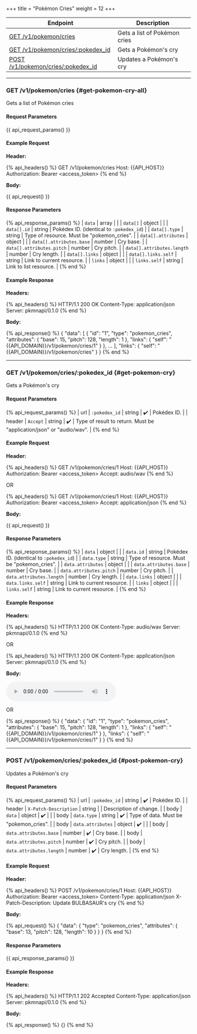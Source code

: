 +++
title = "Pokémon Cries"
weight = 12
+++

| Endpoint                                                | Description                  |
|---------------------------------------------------------|------------------------------|
| [GET /v1/pokemon/cries](#get-pokemon-cry-all)           | Gets a list of Pokémon cries |
| [GET /v1/pokemon/cries/:pokedex_id](#get-pokemon-cry)   | Gets a Pokémon's cry         |
| [POST /v1/pokemon/cries/:pokedex_id](#post-pokemon-cry) | Updates a Pokémon's cry      |

---

### GET /v1/pokemon/cries {#get-pokemon-cry-all}

Gets a list of Pokémon cries

#### Request Parameters

{{ api_request_params() }}

#### Example Request

**Header:**

{% api_headers() %}
GET /v1/pokemon/cries
Host: {{API_HOST}}
Authorization: Bearer <access_token>
{% end %}

**Body:**

{{ api_request() }}

#### Response Parameters

{% api_response_params() %}
| `data`                     | array  |                                            |
| `data[]`                   | object |                                            |
| `data[].id`                | string | Pokédex ID. (identical to `:pokedex_id`)   |
| `data[].type`              | string | Type of resource. Must be "pokemon_cries". |
| `data[].attributes`        | object |                                            |
| `data[].attributes.base`   | number | Cry base.                                  |
| `data[].attributes.pitch`  | number | Cry pitch.                                 |
| `data[].attributes.length` | number | Cry length.                                |
| `data[].links`             | object |                                            |
| `data[].links.self`        | string | Link to current resource.                  |
| `links`                    | object |                                            |
| `links.self`               | string | Link to list resource.                     |
{% end %}

#### Example Response

**Headers:**

{% api_headers() %}
HTTP/1.1 200 OK
Content-Type: application/json
Server: pkmnapi/0.1.0
{% end %}

**Body:**

{% api_response() %}
{
    "data": [
        {
            "id": "1",
            "type": "pokemon_cries",
            "attributes": {
                "base": 15,
                "pitch": 128,
                "length": 1
            },
            "links": {
                "self": "{{API_DOMAIN}}/v1/pokemon/cries/1"
            }
        },
        ...
    ],
    "links": {
        "self": "{{API_DOMAIN}}/v1/pokemon/cries"
    }
}
{% end %}

---

### GET /v1/pokemon/cries/:pokedex_id {#get-pokemon-cry}

Gets a Pokémon's cry

#### Request Parameters

{% api_request_params() %}
| url    | `:pokedex_id` | string | ✔️ | Pokédex ID.                                                          |
| header | `Accept`      | string | ✔️ | Type of result to return. Must be "application/json" or "audio/wav". |
{% end %}

#### Example Request

**Header:**

{% api_headers() %}
GET /v1/pokemon/cries/1
Host: {{API_HOST}}
Authorization: Bearer <access_token>
Accept: audio/wav
{% end %}

OR

{% api_headers() %}
GET /v1/pokemon/cries/1
Host: {{API_HOST}}
Authorization: Bearer <access_token>
Accept: application/json
{% end %}

**Body:**

{{ api_request() }}

#### Response Parameters

{% api_response_params() %}
| `data`                   | object |                                            |
| `data.id`                | string | Pokédex ID. (identical to `:pokedex_id`)   |
| `data.type`              | string | Type of resource. Must be "pokemon_cries". |
| `data.attributes`        | object |                                            |
| `data.attributes.base`   | number | Cry base.                                  |
| `data.attributes.pitch`  | number | Cry pitch.                                 |
| `data.attributes.length` | number | Cry length.                                |
| `data.links`             | object |                                            |
| `data.links.self`        | string | Link to current resource.                  |
| `links`                  | object |                                            |
| `links.self`             | string | Link to current resource.                  |
{% end %}

#### Example Response

**Headers:**

{% api_headers() %}
HTTP/1.1 200 OK
Content-Type: audio/wav
Server: pkmnapi/0.1.0
{% end %}

OR

{% api_headers() %}
HTTP/1.1 200 OK
Content-Type: application/json
Server: pkmnapi/0.1.0
{% end %}

**Body:**

<audio src="/audio/BULBASAUR.wav" controls></audio>

OR

{% api_response() %}
{
    "data": {
        "id": "1",
        "type": "pokemon_cries",
        "attributes": {
            "base": 15,
            "pitch": 128,
            "length": 1
        },
        "links": {
            "self": "{{API_DOMAIN}}/v1/pokemon/cries/1"
        }
    },
    "links": {
        "self": "{{API_DOMAIN}}/v1/pokemon/cries/1"
    }
}
{% end %}

---

### POST /v1/pokemon/cries/:pokedex_id {#post-pokemon-cry}

Updates a Pokémon's cry

#### Request Parameters

{% api_request_params() %}
| url    | `:pokedex_id`            | string | ✔️ | Pokédex ID.                            |
| header | `X-Patch-Description`    | string |   | Description of change.                 |
| body   | `data`                   | object | ✔️ |                                        |
| body   | `data.type`              | string | ✔️ | Type of data. Must be "pokemon_cries". |
| body   | `data.attributes`        | object | ✔️ |                                        |
| body   | `data.attributes.base`   | number | ✔️ | Cry base.                              |
| body   | `data.attributes.pitch`  | number | ✔️ | Cry pitch.                             |
| body   | `data.attributes.length` | number | ✔️ | Cry length.                            |
{% end %}

#### Example Request

**Header:**

{% api_headers() %}
POST /v1/pokemon/cries/1
Host: {{API_HOST}}
Authorization: Bearer <access_token>
Content-Type: application/json
X-Patch-Description: Update BULBASAUR's cry
{% end %}

**Body:**

{% api_request() %}
{
    "data": {
        "type": "pokemon_cries",
        "attributes": {
            "base": 13,
            "pitch": 128,
            "length": 10
        }
    }
}
{% end %}

#### Response Parameters

{{ api_response_params() }}

#### Example Response

**Headers:**

{% api_headers() %}
HTTP/1.1 202 Accepted
Content-Type: application/json
Server: pkmnapi/0.1.0
{% end %}

**Body:**

{% api_response() %}
{}
{% end %}
